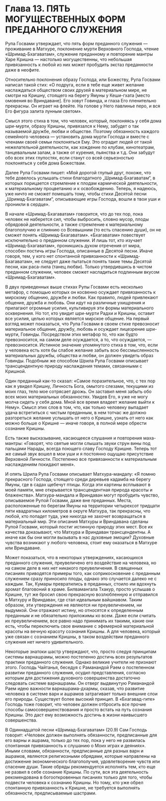 # Глава 13. ПЯТЬ МОГУЩЕСТВЕННЫХ ФОРМ ПРЕДАННОГО СЛУЖЕНИЯ

Рупа Госвами утверждает, что пять форм преданного служения — проживание в Матхуре, поклонение мурти Верховного Господа, чтение «Шримад-Бхагаватам», служение преданному и повторение мантры Харе Кришна — настолько могущественны, что небольшая привязанность к любой из них может пробудить экстаз преданности даже в неофите.

Относительно поклонения образу Господа, или Божеству, Рупа Госвами написал такой стих: «О подруга, если в тебе еще живет желание наслаждаться обществом своих друзей в материальном мире, не смотри на Кришну, стоящего на берегу Ямуны у Кеши-гхата [место омовения во Вриндаване]. Его зовут Говинда, и глаза Его пленительно прекрасны. Он играет на флейте. На голове у Него павлинье перо, и вся Его фигура залита лунным светом».

Смысл этого стиха в том, что человек, который, поклоняясь у себя дома шри-мурти, образу Кришны, привязался к Нему, забудет о так называемой дружбе, любви и обществе. Поэтому обязанность каждого семейного человека — установить дома мурти Господа и вместе с членами своей семьи поклоняться Ему. Это оградит людей от такой нежелательной деятельности, как хождение по клубам, кинотеатрам, танцевальным залам, а также от курения, пьянства и т.д. Они забудут обо всех этих глупостях, если станут со всей серьезностью поклоняться у себя дома Божествам.

Далее Рупа Госвами пишет: «Мой дорогой глупый друг, похоже, что тебе довелось услышать стихи благодатного „Шримад-Бхагаватам“, в которых порицается стремление к плодам кармической деятельности, к материальному процветанию и к освобождению. Теперь, я надеюсь, уже ничто не сможет помешать тому, чтобы стихи Десятой песни „Шримад-Бхагаватам“, описывающие игры Господа, вошли в твои уши и проникли в сердце».

В начале «Шримад-Бхагаватам» говорится, что до тех пор, пока человек не наберется сил, чтобы выбросить, словно мусор, плоды обрядовой деятельности, а также стремление к материальному благополучию и слиянию со Всевышним (то есть спасению души), он не сможет понять «Шримад-Бхагаватам». «Бхагаватам» повествует исключительно о преданном служении. И лишь тот, кто изучает «Шримад-Бхагаватам», проникшись духом отречения от мира, способен постичь игры Господа, описанные в Десятой песни. Иначе говоря, тем, у кого нет спонтанной привязанности к «Шримад-Бхагаватам», не следует даже пытаться понять такие темы Десятой песни, как раса-лила (танец любви). Только утвердившись в чистом преданном служении, человек сможет насладиться подлинным вкусом «Шримад-Бхагаватам».

В двух приведенных выше стихах Рупы Госвами есть несколько метафор, с помощью которых он косвенно осуждает привязанность к мирскому общению, дружбе и любви. Как правило, людей привлекают общение, дружба и любовь. Они идут на различные ухищрения и прилагают огромные усилия, культивируя эти формы материального осквернения. Но тот, кто увидит шри-мурти Радхи и Кришны, оставит все усилия, целью которых является мирское общение. На первый взгляд может показаться, что Рупа Госвами в своем стихе превозносит материальное общение, дружбу, любовь и осуждает лицезрение шри-мурти, Говинды. Посредством этих метафор то, что как будто превозносится, на самом деле осуждается, а то, что осуждается, — превозносится. Истинное значение упомянутого стиха в том, что, если у человека есть хотя бы слабое желание забыть всю бессмысленность материальных дружбы, общества и любви, он должен увидеть образ Говинды. Подобным же способом Шрила Рупа Госвами описывает трансцендентную природу наслаждения темами, связанными с Кришной.

Один преданный как-то сказал: «Самое поразительное, что, с тех пор как я увидел Кришну, Личность Бога, омытого слезами, текущими из моих глаз, тело мое сотрясает дрожь. Он заставил меня забыть обо всех моих материальных обязанностях. Увидев Его, я уже не могу молча сидеть у себя дома. Мной все время владеет желание выйти к Нему». Смысл этих слов в том, что, как только человеку выпадает удача встретиться с чистым преданным, в нем тотчас же должно разгореться желание услышать от него о Кришне, узнать от него как можно больше о Кришне — иначе говоря, в полной мере обрести сознание Кришны.

Есть также высказывание, касающееся слушания и повторения маха-мантры: «Говорят, что святые могли слышать звуки струн вины под пальцами Нарады, всегда поющего славу Господу Кришне. Теперь тот же самый звук вошел в мои уши и я постоянно ощущаю присутствие Верховной Личности. Постепенно все привязанности к материальным наслаждениям покидают меня».

И опять Шрила Рупа Госвами описывает Матхура-мандалу: «Я помню прекрасного Господа, стоящего среди деревьев кадамба на берегу Ямуны, где в садах щебечут птицы. Когда эти картины всплывают в моей памяти, мне открывается трансцендентная природа красоты и блаженства». Матхура-мандала и Вриндаван могут пробудить чувство, описываемое Рупой Госвами, даже вне преданных. Места, расположенные по берегам Ямуны на территории четырехсот тридцати пяти квадратных километров в округе Матхура, так прекрасны, что любой, кто попадет туда, уже никогда не захочет возвращаться в материальный мир. Эти описания Матхуры и Вриндавана сделаны Рупой Госвами, который постиг истинную природу этих мест. Все их качества доказывают, что Матхура и Вриндаван трансцендентны. А иначе как бы они могли вызывать в нас духовные эмоции? Духовные чувства возникают у любого человека, стоит ему оказаться в Матхуре или Вриндаване.

Может показаться, что в некоторых утверждениях, касающихся преданного служения, преувеличено его воздействие на человека, но на самом деле в них нет никакого преувеличения. В священных писаниях приводятся примеры того, как соприкосновение с преданным служением сразу приносило плоды, однако это случается далеко не с каждым. Так, Кумары превратились в преданных, стоило им вдохнуть аромат благовоний в храме. Билвамангала Тхакур, просто услышав о Кришне, тут же бросил свою прекрасную возлюбленную и отправился в Матхуру и Вриндаван, где стал идеальным вайшнавом. Таким образом, эти утверждения не являются ни преувеличением, ни выдумкой. Они отражают истину, но относятся к определенным преданным и не обязательно приложимы ко всем. Даже если считать их преувеличением, все равно надо принимать их такими, какие они есть, чтобы переключить свое внимание с эфемерной материальной красоты на вечную красоту сознания Кришны. А для человека, который уже связан с сознанием Кришны, в таком воздействии преданного служения нет ничего удивительного.

Некоторые знатоки шастр утверждают, что, просто следуя принципам системы варнашрамы, можно постепенно достичь всех результатов практики преданного служения. Однако великие учители не признают этого. Господь Чайтанья, беседуя с Раманандой Раем о постепенном развитии преданного служения, осудил представления, согласно которым для достижения духовного совершенства достаточно следовать системе варнашрамы. Он отверг выдвинутую Раманандой Раем идею важности варнашрама-дхармы, сказав, что развитие человека в системе варн и ашрамов затрагивает только внешние слои его природы. Существует более высокий принцип. В «Бхагавад-гите» Господь тоже говорит, что человек должен отбросить все прочие способы самосовершенствования и просто встать на путь сознания Кришны. Это даст ему возможность достичь в жизни наивысшего совершенства.

В Одиннадцатой песни «Шримад-Бхагаватам» (20.9) Сам Господь говорит: «Человек должен выполнять обязанности, предписанные для его варны и ашрама, только до тех пор, пока у него не развилась спонтанная привязанность к слушанию о Моих играх и деяниях». Иными словами, обязанности, предписанные для разных варн и ашрамов, являются религиозными обрядами, которые направлены на достижение экономического благополучия, удовлетворение чувств или спасение души. Такие обряды рекомендуется исполнять тем, кто еще не развил в себе сознание Кришны. По сути, вся эта деятельность рекомендована в богооткровенных писаниях только для того, чтобы подвести человека к сознанию Кришны. Но тому, кто уже обрел спонтанную привязанность к Кришне, не требуется выполнять обязанности, предписываемые шастрами.
